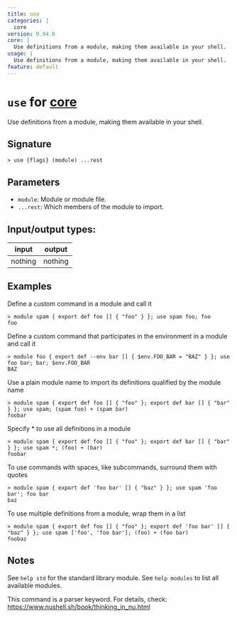 ```yaml
---
title: use
categories: |
  core
version: 0.94.0
core: |
  Use definitions from a module, making them available in your shell.
usage: |
  Use definitions from a module, making them available in your shell.
feature: default
---
```

<!-- This file is automatically generated. Please edit the command in https://github.com/nushell/nushell instead. -->

# `use` for [core](/commands/categories/core.md)

<div class='command-title'>Use definitions from a module, making them available in your shell.</div>

## Signature

```> use {flags} (module) ...rest```

## Parameters

 -  `module`: Module or module file.
 -  `...rest`: Which members of the module to import.


## Input/output types:

| input   | output  |
| ------- | ------- |
| nothing | nothing |

## Examples

Define a custom command in a module and call it
```nu
> module spam { export def foo [] { "foo" } }; use spam foo; foo
foo
```

Define a custom command that participates in the environment in a module and call it
```nu
> module foo { export def --env bar [] { $env.FOO_BAR = "BAZ" } }; use foo bar; bar; $env.FOO_BAR
BAZ
```

Use a plain module name to import its definitions qualified by the module name
```nu
> module spam { export def foo [] { "foo" }; export def bar [] { "bar" } }; use spam; (spam foo) + (spam bar)
foobar
```

Specify * to use all definitions in a module
```nu
> module spam { export def foo [] { "foo" }; export def bar [] { "bar" } }; use spam *; (foo) + (bar)
foobar
```

To use commands with spaces, like subcommands, surround them with quotes
```nu
> module spam { export def 'foo bar' [] { "baz" } }; use spam 'foo bar'; foo bar
baz
```

To use multiple definitions from a module, wrap them in a list
```nu
> module spam { export def foo [] { "foo" }; export def 'foo bar' [] { "baz" } }; use spam ['foo', 'foo bar']; (foo) + (foo bar)
foobaz
```

## Notes
See `help std` for the standard library module.
See `help modules` to list all available modules.

This command is a parser keyword. For details, check:
  https://www.nushell.sh/book/thinking_in_nu.html